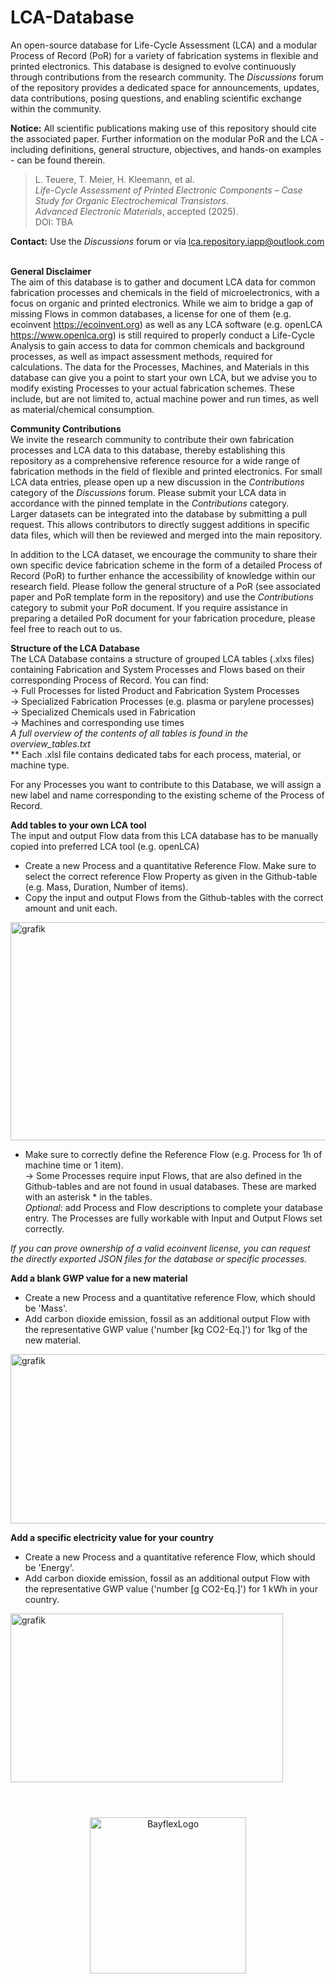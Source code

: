 <h1>LCA-Database</h1>

An open-source database for Life-Cycle Assessment (LCA) and a modular Process of Record (PoR) for a variety of fabrication systems in flexible and printed electronics. This database is designed to evolve continuously through contributions from the research community. The _Discussions_ forum of the repository provides a dedicated space for announcements, updates, data contributions, posing questions, and enabling scientific exchange within the community.

**Notice:** All scientific publications making use of this repository should cite the associated paper.
Further information on the modular PoR and the LCA - including definitions, general structure, objectives, and hands-on examples - can be found therein.
> L. Teuere, T. Meier, H. Kleemann, et al. <br>
> *Life-Cycle Assessment of Printed Electronic Components – Case Study for Organic Electrochemical Transistors*.  
> _Advanced Electronic Materials_, accepted (2025).<br>
> DOI: TBA

**Contact:**  Use the _Discussions_ forum or via lca.repository.iapp@outlook.com
<br>
<br>

**General Disclaimer**<br>
The aim of this database is to gather and document LCA data for common fabrication processes and chemicals in the field of microelectronics, with a focus on organic and printed electronics. While we aim to bridge a gap of missing Flows in common databases, a license for one of them (e.g. ecoinvent https://ecoinvent.org) as well as any LCA software (e.g. openLCA https://www.openlca.org) is still required to properly conduct a Life-Cycle Analysis to gain access to data for common chemicals and background processes, as well as impact assessment methods, required for calculations. The data for the Processes, Machines, and Materials in this database can give you a point to start your own LCA, but we advise you to modify existing Processes to your actual fabrication schemes. These include, but are not limited to, actual machine power and run times, as well as material/chemical consumption.
<br>

**Community Contributions**<br>
We invite the research community to contribute their own fabrication processes and LCA data to this database, thereby establishing this repository as a comprehensive reference resource for a wide range of fabrication methods in the field of flexible and printed electronics.
For small LCA data entries, please open up a new discussion in the _Contributions_ category of the _Discussions_ forum. Please submit your LCA data in accordance with the pinned template in the _Contributions_ category.<br>
Larger datasets can be integrated into the database by submitting a pull request. This allows contributors to directly suggest additions in specific data files, which will then be reviewed and merged into the main repository.<br>

In addition to the LCA dataset, we encourage the community to share their own specific device fabrication scheme in the form of a detailed Process of Record (PoR) to further enhance the accessibility of knowledge within our research field. Please follow the general structure of a PoR (see associated paper and PoR template form in the repository) and use the _Contributions_ category to submit your PoR document. If you require assistance in preparing a detailed PoR document for your fabrication procedure, please feel free to reach out to us.


**Structure of the LCA Database**<br>
The LCA Database contains a structure of grouped LCA tables (.xlxs files) containing Fabrication and System Processes and Flows based on their corresponding Process of Record.
You can find:<br>
 → Full Processes for listed Product and Fabrication System Processes<br>
 → Specialized Fabrication Processes (e.g. plasma or parylene processes)<br>
 → Specialized Chemicals used in Fabrication<br>
 → Machines and corresponding use times<br>
*A full overview of the contents of all tables is found in the overview_tables.txt*<br>
** Each .xlsl file contains dedicated tabs for each process, material, or machine type.

For any Processes you want to contribute to this Database, we will assign a new label and name corresponding to the existing scheme of the Process of Record.


**Add tables to your own LCA tool**<br>
The input and output Flow data from this LCA database has to be manually copied into preferred LCA tool (e.g. openLCA)<br>
-	Create a new Process and a quantitative Reference Flow. Make sure to select the correct reference Flow Property as given in the Github-table (e.g. Mass, Duration, Number of items).<br>
-	Copy the input and output Flows from the Github-tables with the correct amount and unit each.<br>
<img width="577" height="349" alt="grafik" src="https://github.com/user-attachments/assets/0b466db9-5cf7-44b2-aa01-1dedc3613fd3" />


-	Make sure to correctly define the Reference Flow (e.g. Process for 1h of machine time or 1 item).<br>
 → Some Processes require input Flows, that are also defined in the Github-tables and are not found in usual databases. These are marked with an asterisk * in the tables.<br>
*Optional*: add Process and Flow descriptions to complete your database entry. The Processes are fully workable with Input and Output Flows set correctly.<br>

*If you can prove ownership of a valid ecoinvent license, you can request the directly exported JSON files for the database or specific processes.*<br>

**Add a blank GWP value for a new material**<br>
-	Create a new Process and a quantitative reference Flow, which should be 'Mass'.<br>
-	Add carbon dioxide emission, fossil as an additional output Flow with the representative GWP value ('number [kg CO2-Eq.]') for 1kg of the new material.<br>
<img width="574" height="271" alt="grafik" src="https://github.com/user-attachments/assets/8e6639fb-b9b0-4a47-bd78-302dc7dd2f35" />

**Add a specific electricity value for your country**<br>
-	Create a new Process and a quantitative reference Flow, which should be 'Energy'.<br>
-	Add carbon dioxide emission, fossil as an additional output Flow with the representative GWP value ('number [g CO2-Eq.]') for 1 kWh in your country.<br>
<img width="436" height="270" alt="grafik" src="https://github.com/user-attachments/assets/3bcc888c-dab0-4c75-8451-d5f16caf3a8b" />

<br>
<br>
<h1></h1>
<p align="center">
  <img src="https://github.com/user-attachments/assets/35cc3edb-4195-45e8-9562-680798594199" alt="BayflexLogo" width="250"/>
</p>
